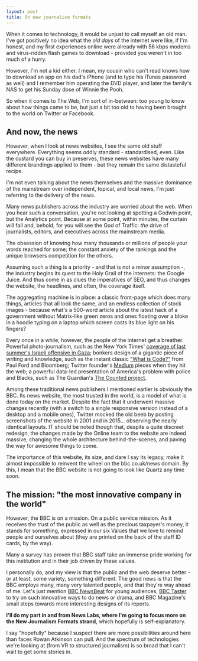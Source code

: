 ```yaml
---
layout: post
title: On new journalism formats
---
```


When it comes to technology, it would be unjust to call myself an old man. I've got positively no idea what the *old days* of the internet were like, if I'm honest, and my first experiences online were already with 56 kbps modems and virus-ridden flash games to download - provided you weren't in too much of a hurry.

However, I'm not a kid either. I mean, my cousin who can't read knows how to download an app on his dad's iPhone (and to type his iTunes password as well) and I remember him operating the DVD player, and later the family's NAS to get his Sunday dose of Winnie the Pooh.

So when it comes to The Web, I'm sort of in-between: too young to know about how things came to be, but just a bit too old to having been brought to the world on Twitter or Facebook.

## And now, the news
However, when I look at news websites, I see the same old stuff everywhere. Everything seems oddly standard - standardised, even. Like the custard you can buy in preserves, these news websites have many different brandings applied to them - but they remain the same distasteful recipe.

I'm not even talking about the news themselves and the massive dominance of the mainstream over independent, topical, and local news, I'm just referring to the delivery of the news.

Many news publishers across the industry are worried about the web. When you hear such a conversation, you're not looking at spotting a Godwin point, but the Analytics point. Because at some point, within minutes, the curtain will fall and, behold, for you will see the God of Traffic: *the* drive of journalists, editors, and executives across the mainstream media.

The obsession of knowing how many thousands or millions of people your words reached for some; the constant anxiety of the rankings and the unique browsers competition for the others.

Assuming such a thing is a priority - and that is not a minor assumption -, the industry begins its quest to the Holy Grail of the internets: the Google Juice. And thus come in as clues the imperatives of SEO, and thus changes the website, the headlines, and often, the coverage itself.

The aggregating machine is in place: a classic front-page which does many things, articles that all look the same, and an endless collection of stock images - because what's a 500-word article about the latest hack of a government without Matrix-like green zeros and ones floating over a bloke in a hoodie typing on a laptop which screen casts its blue light on his fingers?

Every once in a while, however, the people of the internet get a breather. Powerful photo-journalism, such as the New York Times' [coverage of last summer's Israeli offensive in Gaza](http://www.nytimes.com/interactive/2014/07/15/world/middleeast/toll-israel-gaza-conflict.html?_r=0); bonkers design of a gigantic piece of writing and knowledge, such as the instant classic ["What is Code?"](http://www.bloomberg.com/graphics/2015-paul-ford-what-is-code/) from Paul Ford and Bloomberg; Twitter founder's [Medium](https://medium.com/) pieces when they hit the web; a powerful data-led presentation of America's problem with police and Blacks, such as The Guardian's [The Counted project](www.theguardian.com/us-news/ng-interactive/2015/jun/01/the-counted-police-killings-us-database).

Among these traditional news publishers I mentioned earlier is obviously the BBC. Its news website, the most trusted in the world, is a model of what is done today on the market. Despite the fact that it underwent massive changes recently (with a switch to a single responsive version instead of a desktop and a mobile ones), Twitter mocked the old beeb by posting screenshots of the website in 2001 and in 2015... observing the nearly identical layouts. IT should be noted though that, despite a quite discreet redesign, the changes made by the Online team to the website are indeed massive, changing the whole architecture behind-the-scenes, and paving the way for awesome things to come.

The importance of this website, its size, and dare I say its legacy, make it almost impossible to reinvent the wheel on the bbc.co.uk/news domain. By this, I mean that the BBC website is not going to look like Quartz any time soon.

## The mission: "the most innovative company in the world"
However, the BBC is on a mission. On a public service mission. As it receives the trust of the public as well as the precious taxpayer's money, it stands for something, expressed in our six Values that we love to remind people and ourselves about (they are printed on the back of the staff ID cards, by the way).

Many a survey has proven that BBC staff take an immense pride working for this institution and in their job driven by these values.

I personally do, and my view is that the public and the web deserve better - or at least, some variety, something different. The good news is that the BBC employs many, many very talented people, and that they're way ahead of me. Let's just mention [BBC NewsBeat](http://www.bbc.co.uk/newsbeat) for young audiences, [BBC Taster](http://www.bbc.co.uk/taster/) to try on such innovative ways to do news or drama, and BBC Magazine's small steps towards more interesting designs of its reports.

**I'll do my part in and from News Labs, where I'm going to focus more on the New Journalism Formats strand**, which hopefully is self-explanatory. 

I say "hopefully" because I suspect there are more possibilities around here than faces Rowan Atkinson can pull. And the spectrum of technologies we're looking at (from VR to structured journalism) is so broad that I can't wait to get some stories in.
